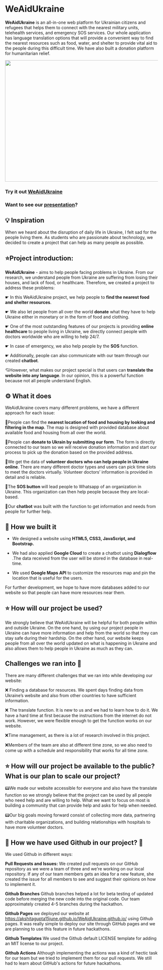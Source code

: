 # WeAidUkraine

**WeAidUkraine** is an all-in-one web platform for Ukrainian citizens and refugees that helps them to connect with the nearest military units, telehealth services, and emergency SOS services. Our whole application has language translation options that will provide a convenient way to find the nearest resources such as food, water, and shelter to provide vital aid to the people during this difficult time. We  have also built a donation platform for humanitarian relief.

<img src="https://github.com/akshitagupta15june/WeAidUkraine.github.io/blob/main/pic/Screenshot%20(178).png" height=400 width=700>


### Try it out [WeAidUkraine](https://akshitagupta15june.github.io/WeAidUkraine.github.io/)
### Want to see our [presentation](https://youtu.be/B_M6dXaLoVE)?


## 💡 Inspiration

When we heard about the disruption of daily life in Ukraine, I felt sad for the people living there. As students who are passionate about technology, we decided to create a project that can help as many people as possible. 


## ⭐Project introduction: 

**WeAidUkraine** - aims to help people facing problems in Ukraine. From our research, we understand people from Ukraine are suffering from losing their houses, and lack of food, or healthcare. Therefore, we created a project to address these problems: 

☛ In this WeAidUkraine project, we help people to **find the nearest food and shelter resources**. 

☛ We also let people from all over the world **donate** what they have to help Ukraine either in monetary or in the form of food and clothing. 

☛ One of the most outstanding features of our projects is providing **online healthcare** to people living in Ukraine, we directly connect people with doctors worldwide who are willing to help 24/7. 

☛ In case of emergency, we also help people by the **SOS** function.

☛ Additionally, people can also communicate with our team through our created **chatbot**. 
 
💘However, what makes our project special is that users can **translate the website into any language**. In our opinion, this is a powerful function because not all people understand English. 

## ⚙️ What it does

WeAidUkraine covers many different problems, we have a different approach for each issue: 

🔦People can find the **nearest location of food and housing by looking and filtering in the map**. The map is designed with provided database about available food and housing from all over the world. 

🔦People can **donate to Ukrain by submitting our form**. The form is directly connected to our team so we will receive donation information and start our process to pick up the donation based on the provided address. 

🔦We get the data of **volunteer doctors who can help people in Ukraine online**. There are many different doctor types and users can pick time slots to meet the doctors virtually. Volunteer doctors’ information is provided in detail and is reliable. 

🔦The **SOS button** will lead people to Whatsapp of an organization in Ukraine. This organization can then help people because they are local-based. 

🔦Our **chatbot** was built with the function to get information and needs from people for further help. 

## 🔧 How we built it

- We designed a website using **HTML5, CSS3, JavaScript, and Bootstrap.** 

- We had also applied **Google Cloud** to create a chatbot using **Dialogflow** .The data received from the user will be stored in the database in real-time.

- We used **Google Maps API** to customize the resources map and pin the location that is useful for the users. 

For further development, we hope to have more databases added to our website so that people can have more resources near them. 

## ⭐ How will our project be used?

We strongly believe that WeAidUkraine will be helpful for both people within and outside Ukraine. On the one hand, by using our project people in Ukraine can have more information and help from the world so that they can stay safe during their hardship. On the other hand, our website keeps people from all over the world updated on what is happening in Ukraine and also allows them to help people in Ukraine as much as they can. 

## Challenges we ran into 🙁

There are many different challenges that we ran into while developing our website: 

❌ Finding a database for resources. We spent days finding data from Ukraine’s website and also from other countries to have sufficient information. 

❌ The translate function. It is new to us and we had to learn how to do it. We have a hard time at first because the instructions from the internet do not work. However, we were flexible enough to get the function works on our website. 

❌Time management, as there is a lot of research involved in this project. 

❌Members of the team are also at different time zone, so we also need to come up with a schedule and responsibility that works for all time zone.

## ⭐ How will our project be available to the public? What is our plan to scale our project?

📟We made our website accessible for everyone and also have the translate function so we strongly believe that the project can be used by all people who need help and are willing to help. What we want to focus on most is building a community that can provide help and asks for help when needed. 

📟Our big goals moving forward consist of collecting more data, partnering with charitable organizations, and building relationships with hospitals to have more volunteer doctors. 

## 🚀 How we have used **Github** in our project? 🚀

We used Github in different ways:

**Pull Requests and Issues:** We created pull requests on our GitHub repository as we were a team of three and we're working on our local repository. If any of our team members gets an idea for a new feature, she created the issue for all members to see and suggest their opinions on how to implement it.

**Github Branches** Github branches helped a lot for beta testing of updated code before merging the new code into the original code. Our team approximately created 4-5 branches during the hackathon.

**Github Pages** we deployed our website at https://akshitagupta15june.github.io/WeAidUkraine.github.io/ using Github pages. It was really simple to deploy our site through GitHub pages and we are planning to use this feature in future hackathons.

**Github Templates** We used the Github default LICENSE template for adding an MIT license to our project.

**Github Actions** Although implementing the actions was a kind of hectic task for our team but we tried to implement them for our pull requests. We still had to learn about GitHub's actions for future hackathons.
